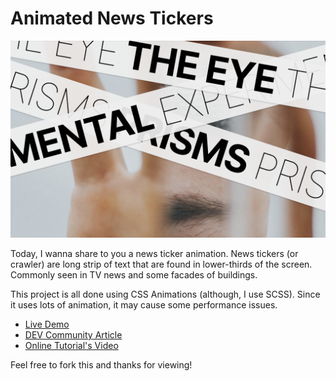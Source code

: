 # Animated News Tickers

![Close-up photo of a news ticker](https://github.com/Pixel2407/animated-news-tickers/blob/main/NewsTicker_Cover.png)

Today, I wanna share to you a news ticker animation. News tickers (or crawler) are long strip of text that are found in lower-thirds of the screen. Commonly seen in TV news and some facades of buildings.

This project is all done using CSS Animations (although, I use SCSS). Since it uses lots of animation, it may cause some performance issues.

- [Live Demo](https://codepen.io/Scept3r-ethan/full/yLbVNXR)
- [DEV Community Article](https://dev.to/meetscept3r/animated-news-ticker-19go)
- [Online Tutorial's Video](https://youtu.be/3T4rD_P2nc8)

Feel free to fork this and thanks for viewing!
